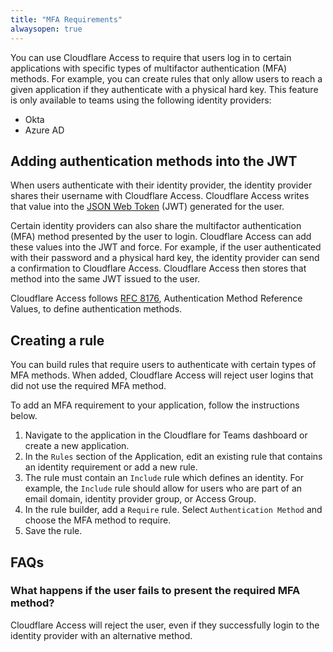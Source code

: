 ```yaml
---
title: "MFA Requirements"
alwaysopen: true
---
```


You can use Cloudflare Access to require that users log in to certain applications with specific types of multifactor authentication (MFA) methods. For example, you can create rules that only allow users to reach a given application if they authenticate with a physical hard key. This feature is only available to teams using the following identity providers:

* Okta
* Azure AD

## Adding authentication methods into the JWT

When users authenticate with their identity provider, the identity provider shares their username with Cloudflare Access. Cloudflare Access writes that value into the [JSON Web Token](https://developers.cloudflare.com/access/setting-up-access/json-web-token/) (JWT) generated for the user.

Certain identity providers can also share the multifactor authentication (MFA) method presented by the user to login. Cloudflare Access can add these values into the JWT and force. For example, if the user authenticated with their password and a physical hard key, the identity provider can send a confirmation to Cloudflare Access. Cloudflare Access then stores that method into the same JWT issued to the user.

Cloudflare Access follows [RFC 8176](https://tools.ietf.org/html/rfc8176), Authentication Method Reference Values, to define authentication methods.

## Creating a rule

You can build rules that require users to authenticate with certain types of MFA methods. When added, Cloudflare Access will reject user logins that did not use the required MFA method.

To add an MFA requirement to your application, follow the instructions below.

1. Navigate to the application in the Cloudflare for Teams dashboard or create a new application.
1. In the `Rules` section of the Application, edit an existing rule that contains an identity requirement or add a new rule.
1. The rule must contain an `Include` rule which defines an identity. For example, the `Include` rule should allow for users who are part of an email domain, identity provider group, or Access Group.
1. In the rule builder, add a `Require` rule. Select `Authentication Method` and choose the MFA method to require.
1. Save the rule.

## FAQs

### What happens if the user fails to present the required MFA method?

Cloudflare Access will reject the user, even if they successfully login to the identity provider with an alternative method.